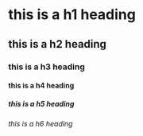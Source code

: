 # this is a h1 heading
## this is a h2 heading
### this is a h3 heading
#### this is a h4 heading
##### this is a h5 heading
###### this is a h6 heading
